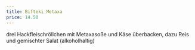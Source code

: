 ```yaml
---
title: Bifteki Metaxa
price: 14.50
---
```


drei Hackfleischröllchen mit Metaxasoße und Käse überbacken,
dazu Reis und gemischter Salat (alkoholhaltig)
